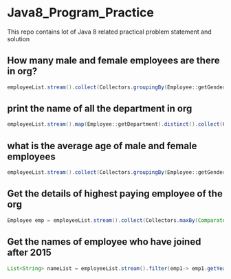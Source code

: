 # Java8_Program_Practice
This repo contains lot of Java 8 related practical problem statement and solution

## How many male and female employees are there in org?
```Java
employeeList.stream().collect(Collectors.groupingBy(Employee::getGender, Collectors.counting()));
```
## print the name of all the department in org
```Java
employeeList.stream().map(Employee::getDepartment).distinct().collect(Collectors.toList());
```

## what is the average age of male and female employees
```Java
employeeList.stream().collect(Collectors.groupingBy(Employee::getGender, Collectors.averagingInt(Employee::getAge)));
```

## Get the details of highest paying employee of the org
```Java
Employee emp = employeeList.stream().collect(Collectors.maxBy(Comparator.comparingDouble(Employee::getSalary))).orElse(null);
```
## Get the names of employee who have joined after 2015
```Java
List<String> nameList = employeeList.stream().filter(emp1-> emp1.getYearOfJoining() > 2015).map(Employee::getName).collect(Collectors.toList());
```